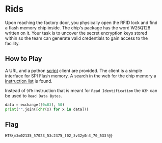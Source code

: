 # Rids

Upon reaching the factory door, you physically open the RFID lock and find a
flash memory chip inside. The chip's package has the word W25Q128 written on
it. Your task is to uncover the secret encryption keys stored within so the
team can generate valid credentials to gain access to the facility.

## How to Play

A URL and a python [script](./hardware_rids/client.py) client are provided. The
client is a simple interface for SPI Flash memory. A search in the web for the
chip memory a [instruction
list](https://www.totalphase.com/support/articles/200350146-reading-device-id-from-spi-flash-using-aardvark-adapter-and-control-center/)
is found.

Instead of `9Fh` instruction that is meant for `Read Identification` the
`03h` can be used to `Read Data Bytes`.

```python
data = exchange([0x03], 50)
print("".join([chr(x) for x in data]))
```

## Flag

```
HTB{m3m02135_57023_53c2375_f02_3v32y0n3_70_533!@}
```
